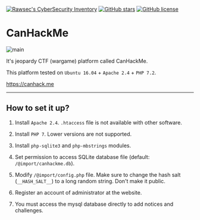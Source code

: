 [![Rawsec's CyberSecurity Inventory](https://inventory.rawsec.ml/img/badges/Rawsec-inventoried-FF5050_flat.svg)](https://inventory.rawsec.ml/ctf_platforms.html#CanHackMe)
[![GitHub stars](https://img.shields.io/github/stars/safflower/canhackme.svg)](https://github.com/safflower/canhackme/stargazers)
[![GitHub license](https://img.shields.io/github/license/safflower/canhackme.svg)](https://github.com/safflower/canhackme/blob/master/LICENSE)

# CanHackMe

![main](https://i.imgur.com/8UGyviq.png)

It's jeopardy CTF (wargame) platform called CanHackMe.

This platform tested on `Ubuntu 16.04` + `Apache 2.4` + `PHP 7.2`.

<https://canhack.me>

---

## How to set it up?

1. Install `Apache 2.4`.
`.htaccess` file is not available with other software.

2. Install `PHP 7`.
Lower versions are not supported.

3. Install `php-sqlite3` and `php-mbstrings` modules.

4. Set permission to access SQLite database file (default: `/@import/canhackme.db`).

5. Modify `/@import/config.php` file.
Make sure to change the hash salt (`__HASH_SALT__`) to a long random string.
Don't make it public.

6. Register an account of administrator at the website.

7. You must access the mysql database directly to add notices and challenges.

